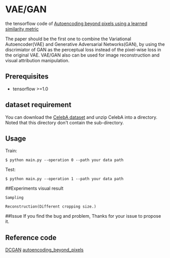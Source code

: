 # VAE/GAN
the tensorflow code of [Autoencoding beyond pixels using a learned similarity metric](https://arxiv.org/abs/1512.09300v2)

The paper should be the first one to combine the Variational Autoencoder(VAE) and Generative Adversarial Networks(GAN), by 
using the discrimiator of GAN as the perceptual loss instead of the pixel-wise loss in the original VAE. VAE/GAN also can be used for image 
reconstruction and visual attribution manipulation.

## Prerequisites

- tensorflow >=1.0

## dataset requirement

You can download the [CelebA dataset](https://www.dropbox.com/sh/8oqt9vytwxb3s4r/AAB06FXaQRUNtjW9ntaoPGvCa?dl=0) 
and unzip CelebA into a directory. Noted that this directory don't contain the sub-directory.

## Usage
  
   Train:
    
    $ python main.py --operation 0 --path your data path
  
  Test:
  
    $ python main.py --operation 1 --path your data path

##Experiments visual result

    Sampling
    
    Reconstruction(Different cropping size.)
    
    
 ##Issue
 If you find the bug and problem, Thanks for your issue to propose it.
    

## Reference code

[DCGAN](https://github.com/carpedm20/DCGAN-tensorflow)
[autoencoding_beyond_pixels](https://github.com/andersbll/autoencoding_beyond_pixels)
